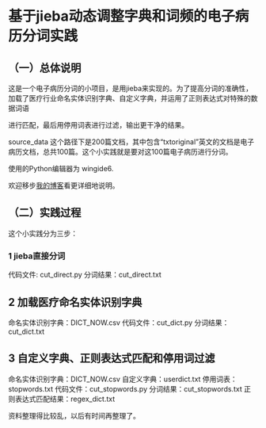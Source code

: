 # 基于jieba动态调整字典和词频的电子病历分词实践

## （一）总体说明

这是一个电子病历分词的小项目，是用jieba来实现的。为了提高分词的准确性，加载了医疗行业命名实体识别字典、自定义字典，并运用了正则表达式对特殊的数据词语

进行匹配，最后用停用词表进行过滤，输出更干净的结果。

source_data 这个路径下是200篇文档，其中包含“txtoriginal”英文的文档是电子病历文档，总共100篇。这个小实践就是要对这100篇电子病历进行分词。

使用的Python编辑器为 wingide6.

欢迎移步[我的博客]()看更详细地说明。

## （二）实践过程

这个小实践分为三步：

### 1 jieba直接分词

代码文件: cut_direct.py
分词结果：cut_direct.txt

## 2 加载医疗命名实体识别字典

命名实体识别字典：DICT_NOW.csv
代码文件：cut_dict.py
分词结果：cut_dict.txt

## 3 自定义字典、正则表达式匹配和停用词过滤

命名实体识别字典：DICT_NOW.csv
自定义字典：userdict.txt
停用词表：stopwords.txt
代码文件：cut_stopwords.py
分词结果：cut_stopwords.txt
正则表达式匹配结果：regex_dict.txt

资料整理得比较乱，以后有时间再整理了。
